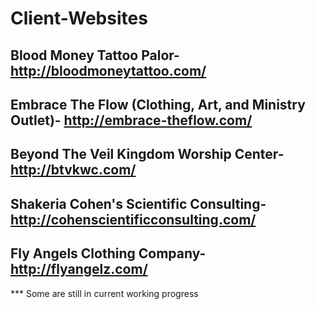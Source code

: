# Client-Websites

## Blood Money Tattoo Palor- http://bloodmoneytattoo.com/
## Embrace The Flow (Clothing, Art, and Ministry Outlet)- http://embrace-theflow.com/
## Beyond The Veil Kingdom Worship Center- http://btvkwc.com/
## Shakeria Cohen's Scientific Consulting- http://cohenscientificconsulting.com/
## Fly Angels Clothing Company- http://flyangelz.com/


*** Some are still in current working progress
